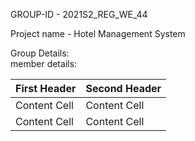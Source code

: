 GROUP-ID - 2021S2_REG_WE_44

Project name - Hotel Management System

Group Details:<br />
member details:

| First Header  | Second Header |
| ------------- | ------------- |
| Content Cell  | Content Cell  |
| Content Cell  | Content Cell  |
